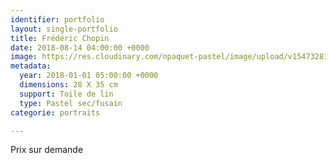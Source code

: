 ```yaml
---
identifier: portfolio
layout: single-portfolio
title: Frédéric Chopin
date: 2018-08-14 04:00:00 +0000
image: https://res.cloudinary.com/npaquet-pastel/image/upload/v1547328115/Frederic%20Chopin%2C%2011%20X%2014%20cm%2C%202018.jpg
metadata:
  year: 2018-01-01 05:00:00 +0000
  dimensions: 28 X 35 cm
  support: Toile de lin
  type: Pastel sec/fusain
categorie: portraits

---
```

Prix sur demande